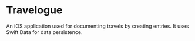 # Travelogue
An iOS application used for documenting travels by creating entries. It uses Swift Data for data persistence.
